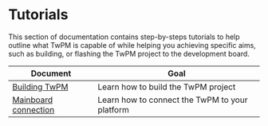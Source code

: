 # Tutorials

This section of documentation contains step-by-steps tutorials to help outline
what TwPM is capable of while helping you achieving specific aims, such as
building, or flashing the TwPM project to the development board.

| Document                     | Goal                                |
|------------------------------|-------------------------------------|
| [Building TwPM](building.md) | Learn how to build the TwPM project |
| [Mainboard connection](mainboard-connection.md) | Learn how to connect the TwPM to your platform |
